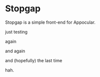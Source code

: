# Stopgap

Stopgap is a simple front-end for Appocular. 

just testing

again

and again

and (hopefully) the last time

hah.

